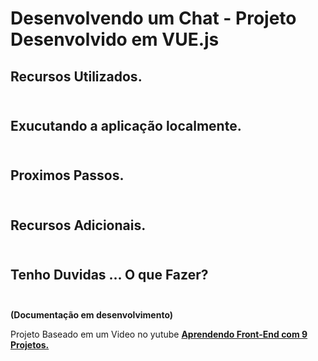 # Desenvolvendo um  Chat - Projeto Desenvolvido em VUE.js <br />

## Recursos Utilizados. <br /><br />

## Exucutando a aplicação localmente.<br /><br />

## Proximos Passos.<br /><br />

## Recursos Adicionais.<br /><br />

## Tenho Duvidas ... O que Fazer?<br /><br />

**(Documentação em desenvolvimento)**

Projeto Baseado em um Video no yutube 
 **[Aprendendo Front-End com 9 Projetos.](https://www.youtube.com/watch?v=N4VxZ6RsIR8)**